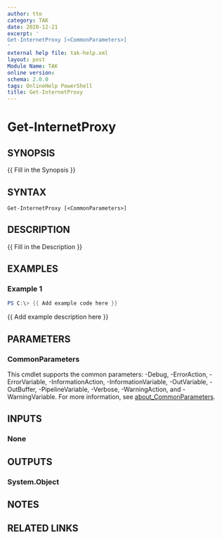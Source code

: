 ```yaml
---
author: tto
category: TAK
date: 2020-12-21
excerpt: '
Get-InternetProxy [<CommonParameters>]
'
external help file: tak-help.xml
layout: post
Module Name: TAK
online version:
schema: 2.0.0
tags: OnlineHelp PowerShell
title: Get-InternetProxy
---
```


# Get-InternetProxy

## SYNOPSIS
{{ Fill in the Synopsis }}

## SYNTAX

```
Get-InternetProxy [<CommonParameters>]
```

## DESCRIPTION
{{ Fill in the Description }}

## EXAMPLES

### Example 1
```powershell
PS C:\> {{ Add example code here }}
```

{{ Add example description here }}

## PARAMETERS

### CommonParameters
This cmdlet supports the common parameters: -Debug, -ErrorAction, -ErrorVariable, -InformationAction, -InformationVariable, -OutVariable, -OutBuffer, -PipelineVariable, -Verbose, -WarningAction, and -WarningVariable. For more information, see [about_CommonParameters](http://go.microsoft.com/fwlink/?LinkID=113216).

## INPUTS

### None

## OUTPUTS

### System.Object
## NOTES

## RELATED LINKS
